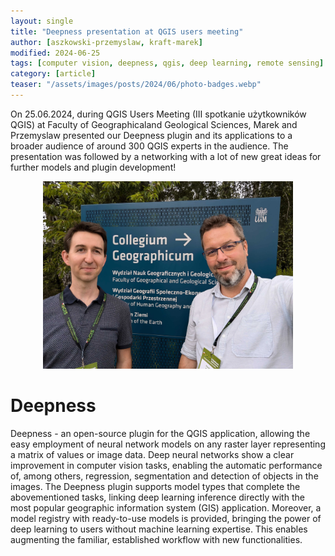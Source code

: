 ```yaml
---
layout: single
title: "Deepness presentation at QGIS users meeting"
author: [aszkowski-przemyslaw, kraft-marek]
modified: 2024-06-25
tags: [computer vision, deepness, qgis, deep learning, remote sensing]
category: [article]
teaser: "/assets/images/posts/2024/06/photo-badges.webp"
---
```



On 25.06.2024, during QGIS Users Meeting (III spotkanie użytkowników QGIS) at Faculty of Geographicaland Geological Sciences, Marek and Przemyslaw presented our Deepness plugin and its applications to a broader audience of around 300 QGIS experts in the audience. The presentation was followed by a networking with a lot of new great ideas for further models and plugin development!


<p align="center">
    <img src="/assets/images/posts/2024/06/photo-przemek-marek.webp" height="300px" />
</p>


# Deepness

Deepness - an open-source plugin for the QGIS application, allowing the easy employment of neural network models on any raster layer representing a matrix of values or image data. Deep neural networks show a clear improvement in computer vision tasks, enabling the automatic performance of, among others, regression, segmentation and detection of objects in the images. The Deepness plugin supports model types that complete the abovementioned tasks, linking deep learning inference directly with the most popular geographic information system (GIS) application. Moreover, a model registry with ready-to-use models is provided, bringing the power of deep learning to users without machine learning expertise. This enables augmenting the familiar, established workflow with new functionalities.
